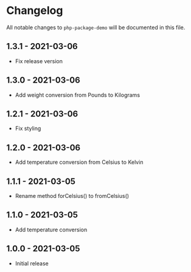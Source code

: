 # Changelog

All notable changes to `php-package-demo` will be documented in this file.

## 1.3.1 - 2021-03-06

- Fix release version

## 1.3.0 - 2021-03-06

- Add weight conversion from Pounds to Kilograms

## 1.2.1 - 2021-03-06

- Fix styling

## 1.2.0 - 2021-03-06

- Add temperature conversion from Celsius to Kelvin

## 1.1.1 - 2021-03-05

- Rename method forCelsius() to fromCelsius()

## 1.1.0 - 2021-03-05

- Add temperature conversion

## 1.0.0 - 2021-03-05

- Initial release
